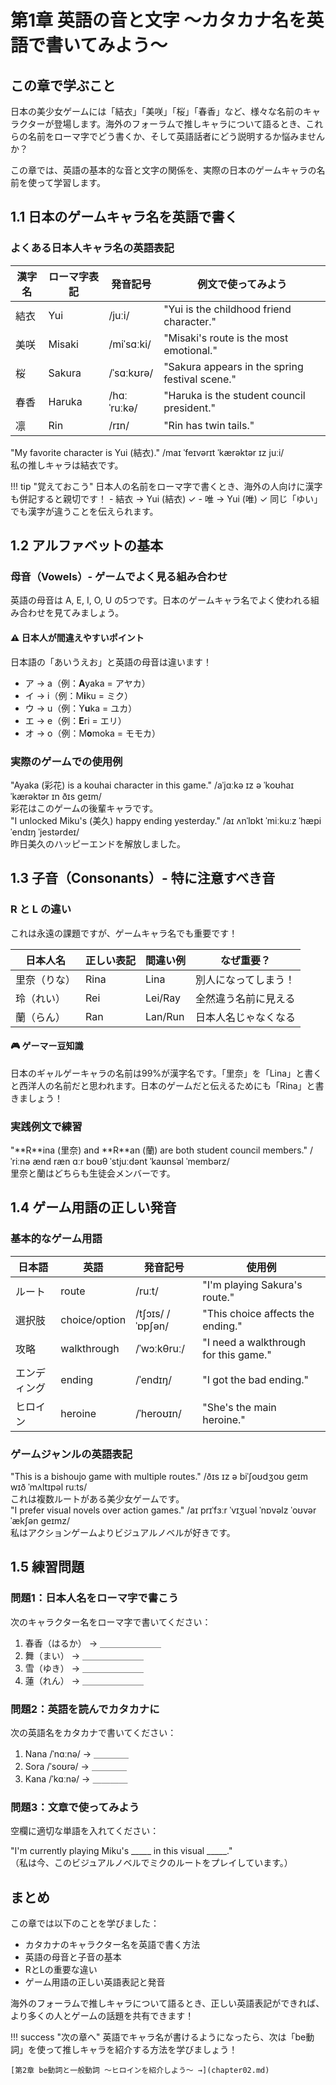 # 第1章 英語の音と文字 ～カタカナ名を英語で書いてみよう～

## この章で学ぶこと

日本の美少女ゲームには「結衣」「美咲」「桜」「春香」など、様々な名前のキャラクターが登場します。海外のフォーラムで推しキャラについて語るとき、これらの名前をローマ字でどう書くか、そして英語話者にどう説明するか悩みませんか？

この章では、英語の基本的な音と文字の関係を、実際の日本のゲームキャラの名前を使って学習します。

## 1.1 日本のゲームキャラ名を英語で書く

### よくある日本人キャラ名の英語表記

| 漢字名 | ローマ字表記 | 発音記号 | 例文で使ってみよう |
|------------|----------|----------|------------------|
| 結衣 | Yui | /juːi/ | "Yui is the childhood friend character." |
| 美咲 | Misaki | /miˈsɑːki/ | "Misaki's route is the most emotional." |
| 桜 | Sakura | /ˈsɑːkʊrə/ | "Sakura appears in the spring festival scene." |
| 春香 | Haruka | /hɑːˈruːkə/ | "Haruka is the student council president." |
| 凛 | Rin | /rɪn/ | "Rin has twin tails." |

<div class="example-sentence">
"My favorite character is Yui (結衣)." <span class="pronunciation">/maɪ ˈfeɪvərɪt ˈkærəktər ɪz juːi/</span>
<div class="japanese-translation">私の推しキャラは結衣です。</div>
</div>

!!! tip "覚えておこう"
    日本人の名前をローマ字で書くとき、海外の人向けに漢字も併記すると親切です！
    - 結衣 → Yui (結衣) ✓
    - 唯 → Yui (唯) ✓
    同じ「ゆい」でも漢字が違うことを伝えられます。

## 1.2 アルファベットの基本

### 母音（Vowels）- ゲームでよく見る組み合わせ

英語の母音は A, E, I, O, U の5つです。日本のゲームキャラ名でよく使われる組み合わせを見てみましょう。

<div class="important-point">
<h4>⚠️ 日本人が間違えやすいポイント</h4>
日本語の「あいうえお」と英語の母音は違います！
<ul>
<li>ア → a（例：<strong>A</strong>yaka = アヤカ）</li>
<li>イ → i（例：M<strong>i</strong>ku = ミク）</li>
<li>ウ → u（例：Y<strong>u</strong>ka = ユカ）</li>
<li>エ → e（例：<strong>E</strong>ri = エリ）</li>
<li>オ → o（例：M<strong>o</strong>moka = モモカ）</li>
</ul>
</div>

### 実際のゲームでの使用例

<div class="example-sentence">
"Ayaka (彩花) is a kouhai character in this game." <span class="pronunciation">/aˈjɑːkə ɪz ə ˈkoʊhaɪ ˈkærəktər ɪn ðɪs ɡeɪm/</span>
<div class="japanese-translation">彩花はこのゲームの後輩キャラです。</div>
</div>

<div class="example-sentence">
"I unlocked Miku's (美久) happy ending yesterday." <span class="pronunciation">/aɪ ʌnˈlɒkt ˈmiːkuːz ˈhæpi ˈendɪŋ ˈjestərdeɪ/</span>
<div class="japanese-translation">昨日美久のハッピーエンドを解放しました。</div>
</div>

## 1.3 子音（Consonants）- 特に注意すべき音

### R と L の違い

これは永遠の課題ですが、ゲームキャラ名でも重要です！

| 日本人名 | 正しい表記 | 間違い例 | なぜ重要？ |
|----------|----------|----------|------------|
| 里奈（りな） | Rina | Lina | 別人になってしまう！ |
| 玲（れい） | Rei | Lei/Ray | 全然違う名前に見える |
| 蘭（らん） | Ran | Lan/Run | 日本人名じゃなくなる |

<div class="column-box">
<h4>🎮 ゲーマー豆知識</h4>
日本のギャルゲーキャラの名前は99%が漢字名です。「里奈」を「Lina」と書くと西洋人の名前だと思われます。日本のゲームだと伝えるためにも「Rina」と書きましょう！
</div>

### 実践例文で練習

<div class="example-sentence">
"**R**ina (里奈) and **R**an (蘭) are both student council members." <span class="pronunciation">/ˈriːnə ænd ræn ɑːr boʊθ ˈstjuːdənt ˈkaʊnsəl ˈmembərz/</span>
<div class="japanese-translation">里奈と蘭はどちらも生徒会メンバーです。</div>
</div>

## 1.4 ゲーム用語の正しい発音

### 基本的なゲーム用語

| 日本語 | 英語 | 発音記号 | 使用例 |
|--------|------|----------|--------|
| ルート | route | /ruːt/ | "I'm playing Sakura's route." |
| 選択肢 | choice/option | /tʃɔɪs/ /ˈɒpʃən/ | "This choice affects the ending." |
| 攻略 | walkthrough | /ˈwɔːkθruː/ | "I need a walkthrough for this game." |
| エンディング | ending | /ˈendɪŋ/ | "I got the bad ending." |
| ヒロイン | heroine | /ˈheroʊɪn/ | "She's the main heroine." |

### ゲームジャンルの英語表記

<div class="example-sentence">
"This is a bishoujo game with multiple routes." <span class="pronunciation">/ðɪs ɪz ə biˈʃoʊdʒoʊ ɡeɪm wɪð ˈmʌltɪpəl ruːts/</span>
<div class="japanese-translation">これは複数ルートがある美少女ゲームです。</div>
</div>

<div class="example-sentence">
"I prefer visual novels over action games." <span class="pronunciation">/aɪ prɪˈfɜːr ˈvɪʒuəl ˈnɒvəlz ˈoʊvər ˈækʃən ɡeɪmz/</span>
<div class="japanese-translation">私はアクションゲームよりビジュアルノベルが好きです。</div>
</div>

## 1.5 練習問題

### 問題1：日本人名をローマ字で書こう

次のキャラクター名をローマ字で書いてください：

1. 春香（はるか） → ＿＿＿＿＿＿＿
2. 舞（まい） → ＿＿＿＿＿＿＿
3. 雪（ゆき） → ＿＿＿＿＿＿＿
4. 蓮（れん） → ＿＿＿＿＿＿＿

### 問題2：英語を読んでカタカナに

次の英語名をカタカナで書いてください：

1. Nana /ˈnɑːnə/ → ＿＿＿＿
2. Sora /ˈsoʊrə/ → ＿＿＿＿
3. Kana /ˈkɑːnə/ → ＿＿＿＿

### 問題3：文章で使ってみよう

空欄に適切な単語を入れてください：

<div class="exercise">
"I'm currently playing Miku's _____ in this visual _____."
<br>（私は今、このビジュアルノベルでミクのルートをプレイしています。）
</div>

## まとめ

この章では以下のことを学びました：

- カタカナのキャラクター名を英語で書く方法
- 英語の母音と子音の基本
- RとLの重要な違い
- ゲーム用語の正しい英語表記と発音

海外のフォーラムで推しキャラについて語るとき、正しい英語表記ができれば、より多くの人とゲームの話題を共有できます！

!!! success "次の章へ"
    英語でキャラ名が書けるようになったら、次は「be動詞」を使って推しキャラを紹介する方法を学びましょう！
    
    [第2章 be動詞と一般動詞 ～ヒロインを紹介しよう～ →](chapter02.md)